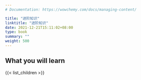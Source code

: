 ```yaml
---
# Documentation: https://wowchemy.com/docs/managing-content/

title: "进阶知识"
linktitle: "进阶知识"
date: 2021-12-21T15:11:02+08:00
type: book
summary: ""
weight: 500
---
```


<!--more-->

## What you will learn

{{< list_children >}}